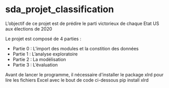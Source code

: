 # sda_projet_classification
L’objectif de ce projet est de prédire le parti victorieux de chaque Etat US aux élections de 2020

Le projet est composé de 4 parties :
  - Partie 0 : L’import des modules et la constition des données 
  - Partie 1 : L’analyse exploratoire
  - Partie 2 : La modélisation
  - Partie 3 : L’évaluation

Avant de lancer le programme, il nécessaire d'installer le package xlrd pour lire les fichiers Excel avec le bout de code ci-dessous
pip install xlrd
